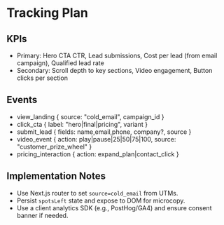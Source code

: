 # Tracking Plan

## KPIs
- Primary: Hero CTA CTR, Lead submissions, Cost per lead (from email campaign), Qualified lead rate
- Secondary: Scroll depth to key sections, Video engagement, Button clicks per section

## Events
- view_landing { source: "cold_email", campaign_id }
- click_cta { label: "hero|final|pricing", variant }
- submit_lead { fields: name,email,phone, company?, source }
- video_event { action: play|pause|25|50|75|100, source: "customer_prize_wheel" }
- pricing_interaction { action: expand_plan|contact_click }

## Implementation Notes
- Use Next.js router to set `source=cold_email` from UTMs.
- Persist `spotsLeft` state and expose to DOM for microcopy.
- Use a client analytics SDK (e.g., PostHog/GA4) and ensure consent banner if needed.
